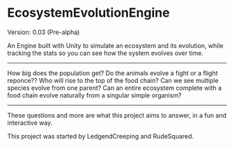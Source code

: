 # EcosystemEvolutionEngine
Version: 0.03 (Pre-alpha)

An Engine built with Unity to simulate an ecosystem and its evolution, while tracking the stats so you can see how the system evolves over time.
***
How big does the population get?
Do the animals evolve a fight or a flight reponce?? 
Who will rise to the top of the food chain?
Can we see multiple species evolve from one parent?
Can an entire ecosystem complete with a food chain evolve naturally from a singular simple organism? 
***
These questions and more are what this project aims to answer, in a fun and interactive way. 

This project was started by LedgendCreeping and RudeSquared.
